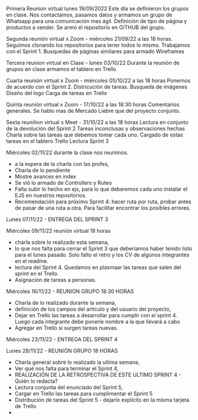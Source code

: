 Primera Reunion virtual lunes 19/09/2022
Este día se definieron los grupos en clase.
Nos contactamos, pasamos datos y armamos un grupo de Whatsapp para una comunicación mas ágil.
Definición de tipo de página y productos a vender.
Se armó el repositorio en GITHUB del grupo.

Segunda reunión virtual x Zoom - miércoles 21/09/22 a las 18 horas.
Seguimos clonando los repositorios para tener todos lo mismo.
Trabajamos con el Sprint 1. 
Busquedas de páginas similares para armado Wireframes

Tercera reunion virtual en Clase - lunes 03/10/22
Durante la reunión de grupos en clase armamos el tablero en Trello

Cuarta reunión virtual x Zoom - miércoles 05/10/22 a las 18 horas
Ponernos de acuerdo con el Sprint 2. Districución de tareas. 
Busqueda de imágenes
Diseño del logo
Carga de tareas en Trello

Quinta reunión virtual x Zoom - 17/10/22 a las 18:30 horas
Comentarios generales. Se hablo mas de Mercado Liebre que del proyecto conjunto.

Sexta reuniñon virtual x Meet - 31/10/22 a las 18 horas
Lectura en conjunto de la devolución del Sprint 2
Tareas inconclusas y observaciones hechas
Charla sobre las tareas que debemos tomar cada uno.
Cargado de estas tareas en el tablero Trello
Lectura Sprint 3

Miércoles 02/11/22 durante la clase nos reunimos.
- a la espera de la charla con las profes,
- Charla de lo pendiente
- Mostre avances en index
- Se vió lo armado de Controllers y Ruteo
- Falta subir lo hecho en ejs, para lo que deberemos cada uno instalar el EJS en 
nuestros repositorios.
- Recomendación para próximo Sprint 4: hacer ruta por ruta, probar antes de pasar de una ruta a otra. Para facilitar encontrar los posibles errores.


Lunes 07/11/22 - ENTREGA DEL SPRINT 3


Miércoles 09/11/22 reunión virtual 18 horas
- charla sobre lo realizado esta semana,
- lo que nos falta para cerrar el Sprint 3 que deberíamos haber tenido listo para el lunes pasado. Solo falto el retro y los CV de algúnos integrantes en el readme.
- lectura del Sprint 4. Quedamos en plasmaar las tareas que salen del sprint en el Trello. 
- Asignación de tareas a personas.


Miércoles 16/11/22 - REUNION GRUPO 18:30 HORAS
- Charla de lo realizado durante la semana,
- definición de los campos del artículo y del usuario del proyecto,
- Dejar en Trello las tareas a desarrollar para cumplir con el sprint 4. Luego cada integrante debe ponerle nombre a la que llevará a cabo
- Agregar en Trello si surgen tareas nuevas.

Miércoles 23/11/22 - ENTREGA DEL SPRINT 4

Lunes 28/11/22 - REUNIÓN GRUPO 18 HORAS
- Charla general sobre lo realizado la ultima semana,
- Ver qué nos falta para terminar el Sprint 4,
- REALIZACIÓN DE LA RETROSPECTIVA DE ESTE ULTIMO SPRINT 4 - Quién lo redacta?
- Lectura conjunta del enunciado del Sprint 5,
- Cargar en Trello las tareas para cumplimentar el Sprint 5
- Distribución de tareas del Sprint 5 - dejarlo explícito en la misma tarjeta de Trello
- 
